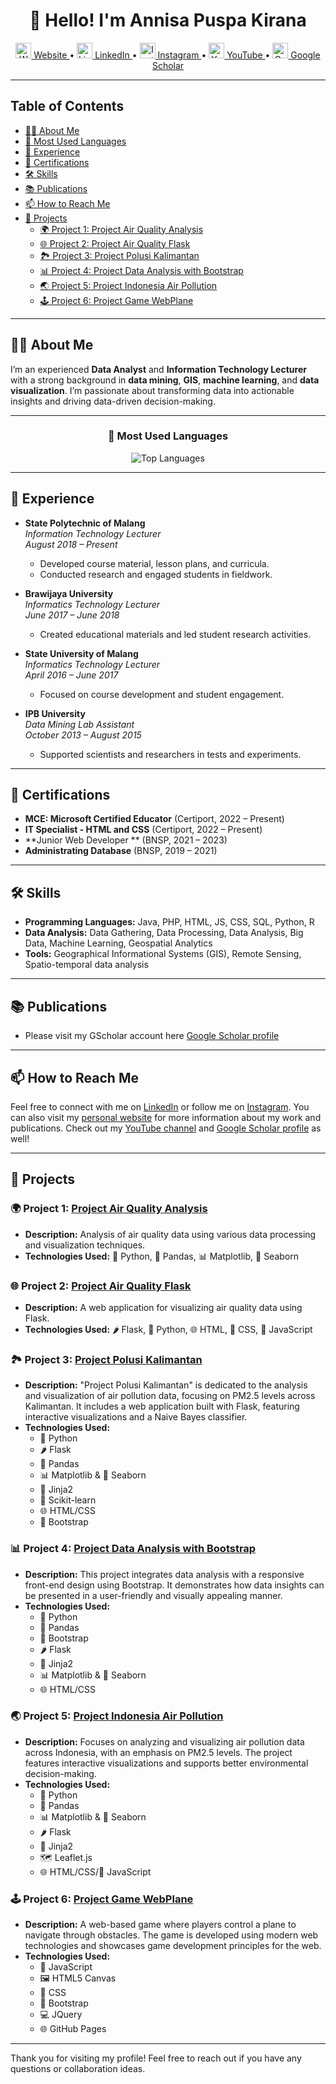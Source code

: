 <h1 align="center">👋 Hello! I'm Annisa Puspa Kirana</h1>

<p align="center">
  <a href="https://linktr.ee/puspakirana">
    <img src="https://img.icons8.com/fluency/48/000000/domain.png" alt="Website" width="25"/> Website
  </a> •
  <a href="https://www.linkedin.com/in/annisapuspakirana">
    <img src="https://img.icons8.com/fluency/48/000000/linkedin.png" alt="LinkedIn" width="25"/> LinkedIn
  </a> •
  <a href="https://instagram.com/annisa.puspa.k">
    <img src="https://img.icons8.com/fluency/48/000000/instagram-new.png" alt="Instagram" width="25"/> Instagram
  </a> •
  <a href="https://www.youtube.com/channel/UC8JmNUEqOwsyMBDs9sE1voA">
    <img src="https://img.icons8.com/fluency/48/000000/youtube-play.png" alt="YouTube" width="25"/> YouTube
  </a> •
  <a href="https://scholar.google.com/citations?user=BQl6KOsAAAAJ&hl=en">
    <img src="https://img.icons8.com/color/48/000000/google-scholar.png" alt="Google Scholar" width="25"/> Google Scholar
  </a>
</p>

---

## Table of Contents
- [👩‍💻 About Me](#-about-me)
- [🚀 Most Used Languages](#-most-used-languages)
- [💼 Experience](#-experience)
- [📜 Certifications](#-certifications)
- [🛠️ Skills](#-skills)
- [📚 Publications](#-publications)
- [📫 How to Reach Me](#-how-to-reach-me)
- [🚀 Projects](#-projects)
  - [🌍 Project 1: Project Air Quality Analysis](#-project-1-project-air-quality-analysis)
  - [🌐 Project 2: Project Air Quality Flask](#-project-2-project-air-quality-flask)
  - [🏞️ Project 3: Project Polusi Kalimantan](#-project-3-project-polusi-kalimantan)
  - [📊 Project 4: Project Data Analysis with Bootstrap](#-project-4-project-data-analysis-with-bootstrap)
  - [🌏 Project 5: Project Indonesia Air Pollution](#-project-5-project-indonesia-air-pollution)
  - [🕹️ Project 6: Project Game WebPlane](#-project-6-project-game-webplane)

---

## 👩‍💻 About Me

I’m an experienced **Data Analyst** and **Information Technology Lecturer** with a strong background in **data mining**, **GIS**, **machine learning**, and **data visualization**. I’m passionate about transforming data into actionable insights and driving data-driven decision-making.

---

<h3 align="center">🚀 Most Used Languages</h3>

<p align="center">
  <img src="https://github-readme-stats.vercel.app/api/top-langs/?username=apkirana&layout=compact&theme=radical" alt="Top Languages" />
</p>

---

## 💼 Experience

- **State Polytechnic of Malang**  
  *Information Technology Lecturer*  
  *August 2018 – Present*  
  - Developed course material, lesson plans, and curricula.
  - Conducted research and engaged students in fieldwork.

- **Brawijaya University**  
  *Informatics Technology Lecturer*  
  *June 2017 – June 2018*  
  - Created educational materials and led student research activities.

- **State University of Malang**  
  *Informatics Technology Lecturer*  
  *April 2016 – June 2017*  
  - Focused on course development and student engagement.

- **IPB University**  
  *Data Mining Lab Assistant*  
  *October 2013 – August 2015*  
  - Supported scientists and researchers in tests and experiments.

---

## 📜 Certifications

- **MCE: Microsoft Certified Educator** (Certiport, 2022 – Present)
- **IT Specialist - HTML and CSS** (Certiport, 2022 – Present)
- **Junior Web Developer ** (BNSP, 2021 – 2023)
- **Administrating Database** (BNSP, 2019 – 2021)

---

## 🛠️ Skills

- **Programming Languages:** Java, PHP, HTML, JS, CSS, SQL, Python, R
- **Data Analysis:** Data Gathering, Data Processing, Data Analysis, Big Data, Machine Learning, Geospatial Analytics
- **Tools:** Geographical Informational Systems (GIS), Remote Sensing, Spatio-temporal data analysis

---

## 📚 Publications

- Please visit my GScholar account here [Google Scholar profile](https://scholar.google.com/citations?user=BQl6KOsAAAAJ&hl=en)

---

## 📫 How to Reach Me

Feel free to connect with me on [LinkedIn](https://www.linkedin.com/in/annisapuspakirana) or follow me on [Instagram](https://instagram.com/annisa.puspa.k). You can also visit my [personal website](https://linktr.ee/puspakirana) for more information about my work and publications. Check out my [YouTube channel](https://www.youtube.com/channel/UC8JmNUEqOwsyMBDs9sE1voA) and [Google Scholar profile](https://scholar.google.com/citations?user=BQl6KOsAAAAJ&hl=en) as well!

---

## 🚀 Projects

### 🌍 Project 1: [Project Air Quality Analysis](https://github.com/apkirana/project-air-quality-analysis)
* **Description:** Analysis of air quality data using various data processing and visualization techniques.
* **Technologies Used:** 🐍 Python, 🐼 Pandas, 📊 Matplotlib, 🎨 Seaborn

### 🌐 Project 2: [Project Air Quality Flask](https://github.com/apkirana/project-air_quality_flask)
* **Description:** A web application for visualizing air quality data using Flask.
* **Technologies Used:** 🌶️ Flask, 🐍 Python, 🌐 HTML, 🎨 CSS, 📜 JavaScript

### 🏞️ Project 3: [Project Polusi Kalimantan](https://github.com/apkirana/project-polusi-kalimantan)
* **Description:** "Project Polusi Kalimantan" is dedicated to the analysis and visualization of air pollution data, focusing on PM2.5 levels across Kalimantan. It includes a web application built with Flask, featuring interactive visualizations and a Naive Bayes classifier.
* **Technologies Used:**
  - 🐍 Python
  - 🌶️ Flask
  - 🐼 Pandas
  - 📊 Matplotlib & 🎨 Seaborn
  - 🌟 Jinja2
  - 🧠 Scikit-learn
  - 🌐 HTML/CSS
  - 🎨 Bootstrap

### 📊 Project 4: [Project Data Analysis with Bootstrap](https://github.com/apkirana/project-dataanalysis-bootstrap)
* **Description:** This project integrates data analysis with a responsive front-end design using Bootstrap. It demonstrates how data insights can be presented in a user-friendly and visually appealing manner.
* **Technologies Used:**
  - 🐍 Python
  - 🐼 Pandas
  - 🎨 Bootstrap
  - 🌶️ Flask
  - 🌟 Jinja2
  - 📊 Matplotlib & 🎨 Seaborn
  - 🌐 HTML/CSS

### 🌏 Project 5: [Project Indonesia Air Pollution](https://github.com/apkirana/project-indonesia-air-pollution)
* **Description:** Focuses on analyzing and visualizing air pollution data across Indonesia, with an emphasis on PM2.5 levels. The project features interactive visualizations and supports better environmental decision-making.
* **Technologies Used:**
  - 🐍 Python
  - 🐼 Pandas
  - 📊 Matplotlib & 🎨 Seaborn
  - 🌶️ Flask
  - 🌟 Jinja2
  - 🗺️ Leaflet.js
  - 🌐 HTML/CSS/📜 JavaScript

### 🕹️ Project 6: [Project Game WebPlane](https://github.com/apkirana/project-game-webplane)
* **Description:** A web-based game where players control a plane to navigate through obstacles. The game is developed using modern web technologies and showcases game development principles for the web.
* **Technologies Used:**
  - 📜 JavaScript
  - 🖼️ HTML5 Canvas
  - 🎨 CSS
  - 🎨 Bootstrap
  - 💻 JQuery
  - 🌐 GitHub Pages

---

Thank you for visiting my profile! Feel free to reach out if you have any questions or collaboration ideas.

